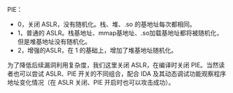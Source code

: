 



PIE：

- 0，关闭 ASLR，没有随机化。栈、堆、.so 的基地址每次都相同。
- 1，普通的 ASLR。栈基地址、mmap基地址、.so加载基地址都将被随机化，但是堆基地址没有随机化。
- 2，增强的ASLR，在 1 的基础上，增加了堆基地址随机化。





为了降低后续漏洞利用复杂度，我们这里关闭 ASLR，在编译时关闭 PIE。当然读者也可以尝试 ASLR、PIE 开关的不同组合，配合 IDA 及其动态调试功能观察程序地址变化情况（在 ASLR 关闭、PIE 开启时也可以攻击成功）。